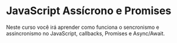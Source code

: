 # JavaScript Assícrono e Promises

Neste curso você irá aprender como funciona o sencronismo e assincronismo no JavaScript, callbacks, Promises e Async/Await.